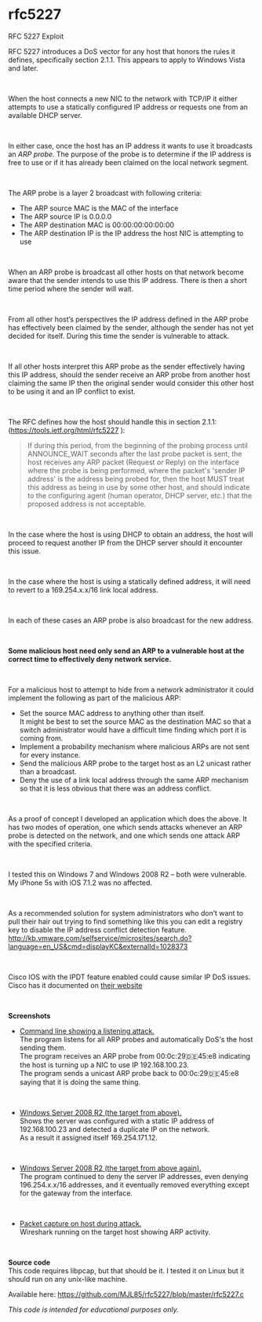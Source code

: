 # rfc5227
RFC 5227 Exploit

RFC 5227 introduces a DoS vector for any host that honors the rules it defines, specifically section 2.1.1.  This appears to apply to Windows Vista and later.
  
&nbsp;
  
When the host connects a new NIC to the network with TCP/IP it either attempts to use a statically configured IP address or requests one from an available DHCP server.
  
&nbsp;
  
In either case, once the host has an IP address it wants to use it broadcasts an *ARP probe*.  The purpose of the probe is to determine if the IP address is free to use or if it has already been claimed on the local network segment.
  
&nbsp;
  
The ARP probe is a layer 2 broadcast with following criteria:  

* The ARP source MAC is the MAC of the interface
* The ARP source IP is 0.0.0.0
* The ARP destination MAC is 00:00:00:00:00:00
* The ARP destination IP is the IP address the host NIC is attempting to use
  
&nbsp;
  
When an ARP probe is broadcast all other hosts on that network become aware that the sender intends to use this IP address.  There is then a short time period where the sender will wait.
  
&nbsp;
  
From all other host’s perspectives the IP address defined in the ARP probe has effectively been claimed by the sender, although the sender has not yet decided for itself.  During this time the sender is vulnerable to attack.
  
&nbsp;
  
If all  other hosts interpret this ARP probe as the sender effectively having this IP address, should the sender receive an ARP probe from another host claiming the same IP then the original sender would consider this other host to be using it and an IP conflict to exist.
  
&nbsp;
  
The RFC defines how the host should handle this in section 2.1.1: (https://tools.ietf.org/html/rfc5227 ):  
> If during this period, from the beginning of the probing process
> until ANNOUNCE_WAIT seconds after the last probe packet is sent, the
> host receives any ARP packet (Request *or* Reply) on the interface
> where the probe is being performed, where the packet's 'sender IP
> address' is the address being probed for, then the host MUST treat
> this address as being in use by some other host, and should indicate
> to the configuring agent (human operator, DHCP server, etc.) that the
> proposed address is not acceptable.
  
&nbsp;
  
In the case where the host is using DHCP to obtain an address, the host will proceed to request another IP from the DHCP server should it encounter this issue.
  
&nbsp;
  
In the case where the host is using a statically defined address, it will need to revert to a 169.254.x.x/16 link local address.
  
&nbsp;
  
In each of these cases an ARP probe is also broadcast for the new address.
  
&nbsp;
  
**Some malicious host need only send an ARP to a vulnerable host at the correct time to effectively deny network service.**
  
&nbsp;
  
For a malicious host to attempt to hide from a network administrator it could implement the following as part of the malicious ARP:  

* Set the source MAC address to anything other than itself.  
It might be best to set the source MAC as the destination MAC so that a switch administrator would have a difficult time finding which port it is coming from.
* Implement a probability mechanism where malicious ARPs are not sent for every instance.
* Send the malicious ARP probe to the target host as an L2 unicast rather than a broadcast.
* Deny the use of a link local address through the same ARP mechanism so that it is less obvious that there was an address conflict.
  
&nbsp;
  
As a proof of concept I developed an application which does the above.  It has two modes of operation, one which sends attacks whenever an ARP probe is detected on the network, and one which sends one attack ARP with the specified criteria.
  
&nbsp;
  
I tested this on Windows 7 and Windows 2008 R2 – both were vulnerable.  My iPhone 5s with iOS 7.1.2 was no affected.
  
&nbsp;
  
As a recommended solution for system administrators who don’t want to pull their hair out trying to find something like this you can edit a registry key to disable the IP address conflict detection feature.  
http://kb.vmware.com/selfservice/microsites/search.do?language=en_US&cmd=displayKC&externalId=1028373
  
&nbsp;
  
Cisco IOS with the IPDT feature enabled could cause similar IP DoS issues.  Cisco has it documented on [their website](http://www.cisco.com/c/en/us/support/docs/ios-nx-os-software/8021x/116529-problemsolution-product-00.html)
  
&nbsp;
  
**Screenshots**  

* [Command line showing a listening attack.](http://i.imgur.com/7Ux5pY9.jpg)  
The program listens for all ARP probes and automatically DoS's the host sending them.  
The program receives an ARP probe from 00:0c:29:de:45:e8 indicating the host is turning up a NIC to use IP 192.168.100.23.  
The program sends a unicast ARP probe back to 00:0c:29:de:45:e8 saying that it is doing the same thing.  
  
&nbsp;
  
* [Windows Server 2008 R2 (the target from above).](http://i.imgur.com/TK8Inbx.jpg)  
Shows the server was configured with a static IP address of 192.168.100.23 and detected a duplicate IP on the network.  
As a result it assigned itself 169.254.171.12.
  
&nbsp;
  
* [Windows Server 2008 R2 (the target from above again).](http://i.imgur.com/EVN5QVq.jpg)  
The program continued to deny the server IP addresses, even denying 196.254.x.x/16 addresses, and it eventually removed everything except for the gateway from the interface.
  
&nbsp;
  
* [Packet capture on host during attack.](http://i.imgur.com/63eD3sE.jpg)  
Wireshark running on the target host showing ARP activity.
  
&nbsp;
  
**Source code**  
This code requires libpcap, but that should be it.  I tested it on Linux but it should run on any unix-like machine.  
  
Available here: https://github.com/MJL85/rfc5227/blob/master/rfc5227.c
  
*This code is intended for educational purposes only.*

